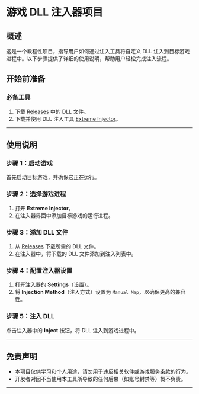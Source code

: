 # **游戏 DLL 注入器项目**

## **概述**
这是一个教程性项目，指导用户如何通过注入工具将自定义 DLL 注入到目标游戏进程中。以下步骤提供了详细的使用说明，帮助用户轻松完成注入流程。

## **开始前准备**

### **必备工具**
1. 下载 [Releases](https://github.com/zhishifenzi8266/cs2_h4ck/releases/tag/dll) 中的 DLL 文件。
2. 下载并使用 DLL 注入工具 [Extreme Injector](https://github.com/master131/ExtremeInjector/releases)。

---

## **使用说明**

### **步骤 1：启动游戏**
首先启动目标游戏，并确保它正在运行。

### **步骤 2：选择游戏进程**
1. 打开 **Extreme Injector**。
2. 在注入器界面中添加目标游戏的运行进程。

### **步骤 3：添加 DLL 文件**
1. 从 [Releases](https://github.com/zhishifenzi8266/cs2_h4ck/releases/tag/dll) 下载所需的 DLL 文件。
2. 在注入器中，将下载的 DLL 文件添加到注入列表中。

### **步骤 4：配置注入器设置**
1. 打开注入器的 **Settings**（设置）。
2. 将 **Injection Method**（注入方式）设置为 `Manual Map`，以确保更高的兼容性。

### **步骤 5：注入 DLL**
点击注入器中的 **Inject** 按钮，将 DLL 注入到游戏进程中。

---

## **免责声明**
- 本项目仅供学习和个人用途，请勿用于违反相关软件或游戏服务条款的行为。
- 开发者对因不当使用本工具所导致的任何后果（如账号封禁等）概不负责。

---



 
